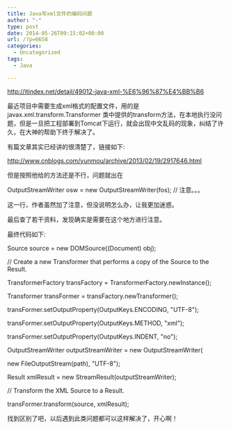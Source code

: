 ```yaml
---
title: Java写xml文件的编码问题
author: "-"
type: post
date: 2014-05-26T09:15:02+00:00
url: /?p=6658
categories:
  - Uncategorized
tags:
  - Java

---
```

http://itindex.net/detail/49012-java-xml-%E6%96%87%E4%BB%B6

最近项目中需要生成xml格式的配置文件，用的是 javax.xml.transform.Transformer 类中提供的transform方法，在本地执行没问题，但是一旦把工程部署到Tomcat下运行，就会出现中文乱码的现象，纠结了许久，在大神的帮助下终于解决了。

有篇文章其实已经讲的很清楚了，链接如下: 

http://www.cnblogs.com/yunmou/archive/2013/02/19/2917646.html
  
但是按照他给的方法还是不行，问题就出在

OutputStreamWriter osw = new OutputStreamWriter(fos); // 注意。。。
  
这一行，作者虽然加了注意，但没说明怎么办，让我更加迷惑。
  
最后查了若干资料，发现确实是需要在这个地方进行注意。

最终代码如下: 

Source source = new DOMSource((Document) obj);

// Create a new Transformer that performs a copy of the Source to the Result.
  
TransformerFactory transFactory = TransformerFactory.newInstance();
  
Transformer transFormer = transFactory.newTransformer();
  
transFormer.setOutputProperty(OutputKeys.ENCODING, "UTF-8");
  
transFormer.setOutputProperty(OutputKeys.METHOD, "xml");
  
transFormer.setOutputProperty(OutputKeys.INDENT, "no");

OutputStreamWriter outputStreamWriter = new OutputStreamWriter(
  
new FileOutputStream(path), "UTF-8");
  
Result xmlResult = new StreamResult(outputStreamWriter);

// Transform the XML Source to a Result.
  
transFormer.transform(source, xmlResult);

找到区别了吧，以后遇到此类问题都可以这样解决了，开心啊！